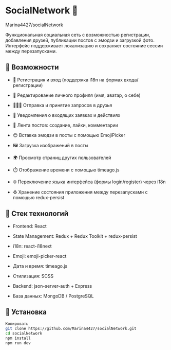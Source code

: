 # SocialNetwork 📱
Marina4427/socialNetwork

Функциональная социальная сеть с возможностью регистрации, добавления друзей, публикации постов с эмодзи и загрузкой фото. Интерфейс поддерживает локализацию и сохраняет состояние сессии между перезапусками.

## 🚀 Возможности

- 🔐 Регистрация и вход (поддержка i18n на формах входа/регистрации)

- 👤 Редактирование личного профиля (имя, аватар, о себе)

- 🧑‍🤝‍🧑 Отправка и принятие запросов в друзья

- 🔔 Уведомления о входящих заявках и действиях

- 📃 Лента постов: создание, лайки, комментарии

- 😊 Вставка эмодзи в посты с помощью EmojiPicker

- 🖼️ Загрузка изображений в посты

- 🌍 Просмотр страниц других пользователей

- ⏱️ Отображение времени с помощью timeago.js

- 🌐 Переключение языка интерфейса (формы login/register) через i18n

- ♻️ Хранение состояния приложения между перезапусками с помощью redux-persist

## 🧩 Стек технологий

-  Frontend: React

-  State Management: Redux + Redux Toolkit + redux-persist

-  i18n: react-i18next

-  Emoji: emoji-picker-react

-  Дата и время: timeago.js

-  Стилизация: SCSS

-  Backend: json-server-auth + Express

-  База данных: MongoDB / PostgreSQL

## 🔧 Установка
```bash
Копировать
git clone https://github.com/Marina4427/socialNetwork.git
cd socialNetwork
npm install
npm run dev
```


